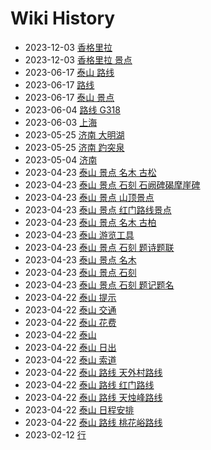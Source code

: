 # Wiki History

- 2023-12-03        [香格里拉](/0033_香格里拉)
- 2023-12-03        [香格里拉 景点](/0034_香格里拉_景点)
- 2023-06-17        [泰山 路线](/0032_泰山_路线)
- 2023-06-17        [路线](/0031_路线)
- 2023-06-17        [泰山 景点](/0030_泰山_景点)
- 2023-06-04        [路线 G318](/0029_路线_G318)
- 2023-06-03        [上海](/0027_上海)
- 2023-05-25        [济南 大明湖](/0025_济南_大明湖)
- 2023-05-25        [济南 趵突泉](/0026_济南_趵突泉)
- 2023-05-04        [济南](/0024_济南)
- 2023-04-23        [泰山 景点 名木 古松](/0023_泰山_景点_名木_古松)
- 2023-04-23        [泰山 景点 石刻 石阙碑碣摩崖碑](/0020_泰山_景点_石刻_石阙碑碣摩崖碑)
- 2023-04-23        [泰山 景点 山顶景点](/0016_泰山_景点_山顶景点)
- 2023-04-23        [泰山 景点 红门路线景点](/0015_泰山_景点_红门路线景点)
- 2023-04-23        [泰山 景点 名木 古柏](/0022_泰山_景点_名木_古柏)
- 2023-04-23        [泰山 游览工具](/0014_泰山_游览工具)
- 2023-04-23        [泰山 景点 石刻 题诗题联](/0017_泰山_景点_石刻_题诗题联)
- 2023-04-23        [泰山 景点 名木](/0021_泰山_景点_名木)
- 2023-04-23        [泰山 景点 石刻](/0019_泰山_景点_石刻)
- 2023-04-23        [泰山 景点 石刻 题记题名](/0018_泰山_景点_石刻_题记题名)
- 2023-04-22        [泰山 提示](/0011_泰山_提示)
- 2023-04-22        [泰山 交通](/0009_泰山_交通)
- 2023-04-22        [泰山 花费](/0012_泰山_花费)
- 2023-04-22        [泰山](/0002_泰山)
- 2023-04-22        [泰山 日出](/0010_泰山_日出)
- 2023-04-22        [泰山 索道](/0003_泰山_索道)
- 2023-04-22        [泰山 路线 天外村路线](/0004_泰山_路线_天外村路线)
- 2023-04-22        [泰山 路线 红门路线](/0005_泰山_路线_红门路线)
- 2023-04-22        [泰山 路线 天烛峰路线](/0008_泰山_路线_天烛峰路线)
- 2023-04-22        [泰山 日程安排](/0013_泰山_日程安排)
- 2023-04-22        [泰山 路线 桃花峪路线](/0006_泰山_路线_桃花峪路线)
- 2023-02-12        [行](/0028_行)
